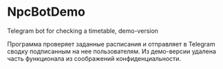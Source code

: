 # NpcBotDemo
Telegram bot for checking a timetable, demo-version

Программа проверяет заданные расписания и отправляет в Telegram сводку подписанным на нее пользователям. Из демо-версии удалена часть функционала из соображений конфиденциальности.

